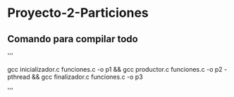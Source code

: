 # Proyecto-2-Particiones
 
## Comando para compilar todo

 '''

gcc inicializador.c funciones.c -o p1 && gcc productor.c funciones.c -o p2 -pthread && gcc finalizador.c funciones.c -o p3

 '''
